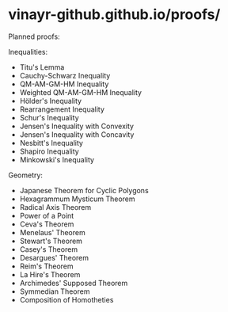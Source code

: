 # vinayr-github.github.io/proofs/
Planned proofs:

Inequalities:
* Titu's Lemma
* Cauchy-Schwarz Inequality
* QM-AM-GM-HM Inequality
* Weighted QM-AM-GM-HM Inequality
* Hölder's Inequality
* Rearrangement Inequality
* Schur's Inequality
* Jensen's Inequality with Convexity
* Jensen's Inequality with Concavity
* Nesbitt's Inequality
* Shapiro Inequality
* Minkowski's Inequality

Geometry:
* Japanese Theorem for Cyclic Polygons
* Hexagrammum Mysticum Theorem
* Radical Axis Theorem
* Power of a Point
* Ceva's Theorem
* Menelaus' Theorem
* Stewart's Theorem
* Casey's Theorem
* Desargues' Theorem
* Reim's Theorem
* La Hire's Theorem
* Archimedes' Supposed Theorem
* Symmedian Theorem
* Composition of Homotheties